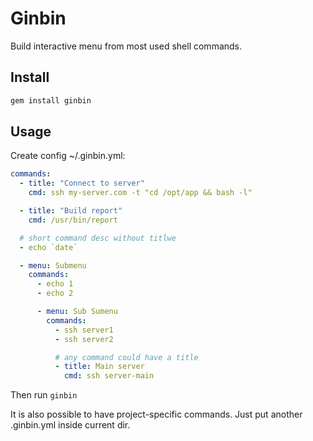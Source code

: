 # Ginbin

Build interactive menu from most used shell commands.

## Install

```bash
gem install ginbin
```

## Usage

Create config ~/.ginbin.yml:

```yaml
commands:
  - title: "Connect to server"
    cmd: ssh my-server.com -t "cd /opt/app && bash -l"

  - title: "Build report"
    cmd: /usr/bin/report

  # short command desc without titlwe
  - echo `date`

  - menu: Submenu
    commands:
      - echo 1
      - echo 2

      - menu: Sub Sumenu
        commands:
          - ssh server1
          - ssh server2

          # any command could have a title
          - title: Main server
            cmd: ssh server-main

```

Then run `ginbin`

It is also possible to have project-specific commands. Just put another .ginbin.yml inside current dir.
